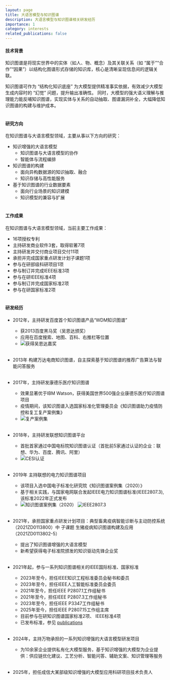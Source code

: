 ```yaml
---
layout: page
title: 大语言模型与知识图谱
description: 大语言模型与知识图谱相关研发经历
importance: 1
category: interests
related_publications: false
---
```

#### 技术背景
知识图谱是将现实世界中的实体（如人、物、概念）及其关联关系（如 “属于”“合作”“因果”）以结构化图谱形式存储的知识库，核心是清晰呈现信息间的逻辑关联。

知识图谱可作为 “结构化知识底座” 为大模型提供精准事实依据，有效减少大模型生成内容时的 “幻觉” 问题，提升输出准确性。
同时，大模型的强大语义理解与推理能力能反哺知识图谱，实现实体与关系的自动抽取、图谱漏洞补全，大幅降低知识图谱的构建与维护成本。
<br><br>

#### 研究方向
在知识图谱与大语言模型领域，主要从事以下方向的研究：
+ 知识增强的大语言模型
    - 知识图谱与大语言模型的协作
    - 智能体与流程编排
+ 知识图谱的构建
    - 面向异构数据源的知识抽取、融合
    - 知识存储与高性能服务
+ 基于知识图谱的行业数据要素
    - 面向行业场景的知识建模
    - 知识模型的兼容与扩展
<br><br>



#### 工作成果
在知识图谱与大语言模型领域，当前主要工作成果：
+ 16项授权专利
+ 主持研发商业软件3套，取得软著7项
+ 主持研发并交付商业项目交付11项
+ 承担并完成国家重点研发计划子课题1项
+ 参与在研部级科研项目1项
+ 参与制订并完成IEEE标准3项
+ 参与在研IEEE标准4项
+ 参与制订并完成国家标准2项
+ 参与在研国家标准2项
<br><br>

#### 研发经历
- 2012年，主持研发百度首个知识图谱产品“WDM知识图谱”
    +  获2013百度黑马奖（吴恩达颁奖）
    +  应用在百度搜索、地图、百科、右推栏等位置 
    + ![获得吴恩达嘉奖](https://phanyoung.github.io/assets/img/ng.jpg)
<br><br>
    

- 2013年 构建万达电商知识图谱，自主探索基于知识图谱的推荐广告算法与智能问答服务 
<br><br>
    
- 2017年，主持研发康德乐医疗知识图谱
    + 效果显著优于IBM Watson，获得美国世界500强企业康德乐医疗知识图谱项目
    + 疫情期间，该知识图谱入选国家标准化管理委员会《知识图谱助力疫情防控和复工复产案例集》 
    + ![复产案例集](https://phanyoung.github.io/assets/img/set1.jpg)
<br><br>
    
- 2018年，主持研发联想知识图谱平台
    + 首批首家通过中国电标院知识图谱认证（首批前5家通过认证的企业：联想、华为、百度、腾讯、阿里） 
    + ![CESI认证](https://phanyoung.github.io/assets/img/auth_cesi.jpg)
<br><br>

    
- 2019年 主持联想的电力知识图谱项目
    + 该项目入选中国电子标准化研究院《知识图谱案例集（2020）》 
    + 基于相关实践，与国家电网联合发起IEEE电力知识图谱标准(IEEE2807.3),该标准2022年正式发布
    + ![知识图谱案例集（2020）](https://phanyoung.github.io/assets/img/set2.jpg) ![IEEE2807.3](https://phanyoung.github.io/assets/img/publication_preview/IEEE2807.3.jpg)
<br><br>
    
- 2021年，承担国家重点研发计划项目：典型畜禽疫病智能诊断与主动防控系统（2021ZD0113800）中 子课题 生猪疫病知识图谱构建及应用 （2021ZD0113802-5）
    + 提出了知识图谱增强的大语言模型
    + 新希望获得电子标准院颁发的知识驱动先锋企业奖
<br><br>
    
- 2021年起，参与一系列知识图谱相关的IEEE国际标准、国家标准
    + 2023年至今，担任IEEE知识工程标准委员会秘书和委员
    + 2023年至今，担任IEEE人工智能标准委员会委员
    - 2021年至今，担任IEEE P2807.1工作组秘书
    - 2021年至今，担任IEEE P2807.3工作组秘书
    - 2023年至今，担任IEEE P3347工作组秘书
    - 2025年至今，担任IEEE P2807.15工作组主席
    - 目前参与在研知识图谱国家标准2项、 IEEE标准4项
    - 已发布标准，参见 [publications](https://phanyoung.github.io/publications/)
<br><br>
    
- 2024年，主持万物承担的一系列知识增强的大语言模型研发项目
    + 为10余家企业提供私有化大模型服务，基于知识增强的大模型为企业提供：供应链优化建议、工艺分析、智能问答、辅助文案、知识管理等服务
<br><br>
  
- 2025年，担任成信大某部级知识增强的大模型应用科研项目技术负责人






